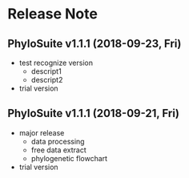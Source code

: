 # Release Note

## PhyloSuite v1.1.1 (2018-09-23, Fri)
+ test recognize version
  - descript1
  - descript2
+ trial version

## PhyloSuite v1.1.1 (2018-09-21, Fri)
+ major release
  - data processing
  - free data extract
  - phylogenetic flowchart
+ trial version
